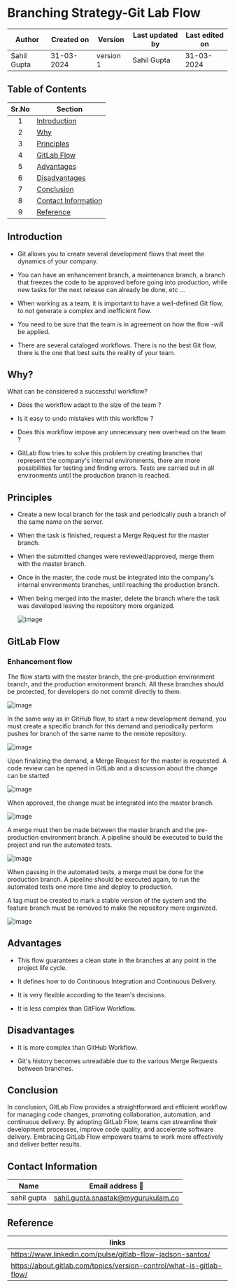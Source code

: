 # Branching Strategy-Git Lab Flow

| Author | Created on | Version | Last updated by | Last edited on |
| ------ | ---------- | ------- | --------------- | -------------- |
| Sahil Gupta | 31-03-2024 | version 1 | Sahil Gupta | 31-03-2024  |

## Table of Contents

| Sr.No  | Section                                   |
|:----:|-------------------------------------------|
| 1  | [Introduction](#introduction)             |   
| 2  | [Why](#why)                               |
| 3  | [Principles](#principles)                   |
| 4  | [GitLab Flow](#gitlab-flow)                      |
| 5  | [Advantages](#advantages)                                   |
| 6  | [Disadvantages](#disadvantages)       |
| 7  | [Conclusion](#conclusion)         |
| 8  | [Contact Information](#contact-information)   |
| 9  | [Reference](#reference)                   |

## Introduction

- Git allows you to create several development flows that meet the dynamics of your company.

- You can have an enhancement branch, a maintenance branch, a branch that freezes the code to be approved before going into production, while new tasks for the next release can already be done, etc ...

- When working as a team, it is important to have a well-defined Git flow, to not generate a complex and inefficient flow.

- You need to be sure that the team is in agreement on how the flow -will be applied.

- There are several cataloged workflows. There is no the best Git flow, there is the one that best suits the reality of your team.

## Why?

What can be considered a successful workflow?

- Does the workflow adapt to the size of the team ?

- Is it easy to undo mistakes with this workflow ?

- Does this workflow impose any unnecessary new overhead on the team ?

- GitLab flow tries to solve this problem by creating branches that represent the company's internal environments, there are more possibilities for testing and finding errors. Tests are carried out in all environments until the production branch is reached.

## Principles

- Create a new local branch for the task and periodically push a branch of the same name on the server.

- When the task is finished, request a Merge Request for the master branch.

- When the submitted changes were reviewed/approved, merge them with the master branch.

- Once in the master, the code must be integrated into the company's internal environments branches, until reaching the production branch.

- When being merged into the master, delete the branch where the task was developed leaving the repository more organized.

  ![image](https://github.com/khiladi1314/sahil/assets/152869573/5bc6782a-1844-4d71-b6d8-9c0031815c37)


## GitLab Flow

### Enhancement flow

The flow starts with the master branch, the pre-production environment branch, and the production environment branch. All these branches should be protected, for developers do not commit directly to them.

![image](https://github.com/khiladi1314/sahil/assets/152869573/5a993ca1-f17f-4e96-a6cf-80a2a67d5ea6)

In the same way as in GitHub flow, to start a new development demand, you must create a specific branch for this demand and periodically perform pushes for branch of the same name to the remote repository.

![image](https://github.com/khiladi1314/sahil/assets/152869573/0954857d-782b-4b8f-9deb-b04bcc4e836c)

Upon finalizing the demand, a Merge Request for the master is requested. A code review can be opened in GitLab and a discussion about the change can be started

![image](https://github.com/khiladi1314/sahil/assets/152869573/b847f7f8-c661-408c-a39a-2895cc93e175)

When approved, the change must be integrated into the master branch.

![image](https://github.com/khiladi1314/sahil/assets/152869573/4efa6918-1d76-441c-aa00-6c43394016e9)

A merge must then be made between the master branch and the pre-production environment branch. A pipeline should be executed to build the project and run the automated tests.

![image](https://github.com/khiladi1314/sahil/assets/152869573/a1f4fb2c-39b0-46a7-ae5b-29bb1e8606b5)

When passing in the automated tests, a merge must be done for the production branch. A pipeline should be executed again, to run the automated tests one more time and deploy to production.

A tag must be created to mark a stable version of the system and the feature branch must be removed to make the repository more organized.

![image](https://github.com/khiladi1314/sahil/assets/152869573/f3f71f9d-0107-4ab6-94ce-e40282ff249f)

## Advantages

- This flow guarantees a clean state in the branches at any point in the project life cycle.

- It defines how to do Continuous Integration and Continuous Delivery.

- It is very flexible according to the team's decisions.

- It is less complex than GitFlow Workflow.

## Disadvantages

- It is more complex than GitHub Workflow.

- Git's history becomes unreadable due to the various Merge Requests between branches.

## Conclusion

In conclusion, GitLab Flow provides a straightforward and efficient workflow for managing code changes, promoting collaboration, automation, and continuous delivery. By adopting GitLab Flow, teams can streamline their development processes, improve code quality, and accelerate software delivery. Embracing GitLab Flow empowers teams to work more effectively and deliver better results.


## Contact Information
|Name	|Email address 📧|
| --------------- | -------------- |
|sahil gupta       |	[sahil.gupta.snaatak@mygurukulam.co](https://www.gmail.com/)|

## Reference

|links|
| -------------- |
|https://www.linkedin.com/pulse/gitlab-flow-jadson-santos/ |
|https://about.gitlab.com/topics/version-control/what-is-gitlab-flow/|


